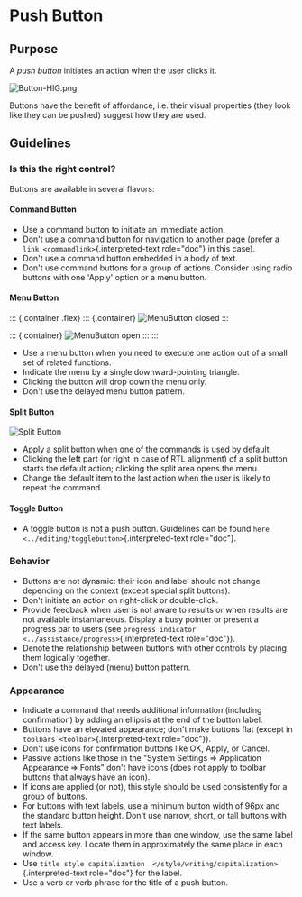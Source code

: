 Push Button
===========

Purpose
-------

A *push button* initiates an action when the user clicks it.

![Button-HIG.png](/img/Button-HIG.png)

Buttons have the benefit of affordance, i.e. their visual properties
(they look like they can be pushed) suggest how they are used.

Guidelines
----------

### Is this the right control?

Buttons are available in several flavors:

#### Command Button

-   Use a command button to initiate an immediate action.
-   Don\'t use a command button for navigation to another page (prefer a
    `link <commandlink>`{.interpreted-text role="doc"} in this case).
-   Don\'t use a command button embedded in a body of text.
-   Don\'t use command buttons for a group of actions. Consider using
    radio buttons with one \'Apply\' option or a menu button.

#### Menu Button

::: {.container .flex}
::: {.container}
![MenuButton closed](/img/MenuButton-closed.png)
:::

::: {.container}
![MenuButton open](/img/MenuButton-open.png)
:::
:::

-   Use a menu button when you need to execute one action out of a small
    set of related functions.
-   Indicate the menu by a single downward-pointing triangle.
-   Clicking the button will drop down the menu only.
-   Don\'t use the delayed menu button pattern.

#### Split Button

![Split Button](/img/Button_SplitButton.png)

-   Apply a split button when one of the commands is used by default.
-   Clicking the left part (or right in case of RTL alignment) of a
    split button starts the default action; clicking the split area
    opens the menu.
-   Change the default item to the last action when the user is likely
    to repeat the command.

#### Toggle Button

-   A toggle button is not a push button. Guidelines can be found
    `here <../editing/togglebutton>`{.interpreted-text role="doc"}.

### Behavior

-   Buttons are not dynamic: their icon and label should not change
    depending on the context (except special split buttons).
-   Don\'t initiate an action on right-click or double-click.
-   Provide feedback when user is not aware to results or when results
    are not available instantaneous. Display a busy pointer or present a
    progress bar to users (see
    `progress indicator <../assistance/progress>`{.interpreted-text
    role="doc"}).
-   Denote the relationship between buttons with other controls by
    placing them logically together.
-   Don\'t use the delayed (menu) button pattern.

### Appearance

-   Indicate a command that needs additional information (including
    confirmation) by adding an ellipsis at the end of the button label.
-   Buttons have an elevated appearance; don\'t make buttons flat
    (except in `toolbars <toolbar>`{.interpreted-text role="doc"}).
-   Don\'t use icons for confirmation buttons like OK, Apply, or Cancel.
-   Passive actions like those in the \"System Settings =\> Application
    Appearance =\> Fonts\" don\'t have icons (does not apply to toolbar
    buttons that always have an icon).
-   If icons are applied (or not), this style should be used
    consistently for a group of buttons.
-   For buttons with text labels, use a minimum button width of 96px and
    the standard button height. Don\'t use narrow, short, or tall
    buttons with text labels.
-   If the same button appears in more than one window, use the same
    label and access key. Locate them in approximately the same place in
    each window.
-   Use
    `title style capitalization  </style/writing/capitalization>`{.interpreted-text
    role="doc"} for the label.
-   Use a verb or verb phrase for the title of a push button.
